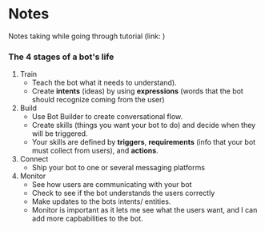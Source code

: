 # Notes
Notes taking while going through tutorial (link: )
### The 4 stages of a bot's life
1. Train
    - Teach the bot what it needs to understand).
    - Create **intents** (ideas) by using **expressions** (words that the bot should recognize coming from the user)
2. Build
   - Use Bot Builder to create conversational flow.
   - Create skills (things you want your bot to do) and decide when they will be triggered.
   - Your skills are defined by **triggers**, **requirements** (info that your bot must collect from users), and **actions**.
3. Connect
   - Ship your bot to one or several messaging platforms
4. Monitor
   - See how users are communicating with your bot
   - Check to see if the bot understands the users correctly
   - Make updates to the bots intents/ entities.
   - Monitor is important as it lets me see what the users want, and I can add more capbabilities to the bot. 
